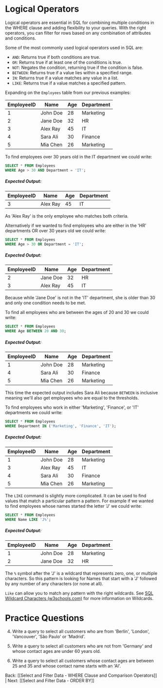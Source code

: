 # Logical Operators

Logical operators are essential in SQL for combining multiple conditions in the WHERE clause and adding flexibility to your queries. With the right operators, you can filter for rows based on any combination of attributes and conditions.

Some of the most commonly used logical operators used in SQL are:
- `AND`: Returns true if both conditions are true.
- `OR`: Returns true if at least one of the conditions is true.
- `NOT`: Negates the condition, returning true if the condition is false.
- `BETWEEN`: Returns true if a value lies within a specified range.
- `IN`: Returns true if a value matches any value in a list.
- `LIKE`: Returns true if a value matches a specified pattern.

Expanding on the `Employees` table from our previous examples:

| EmployeeID | Name | Age | Department |
| ---- | ---- | ---- | ---- |
| 1 | John Doe | 28 | Marketing |
| 2 | Jane Doe | 32 | HR |
| 3 | Alex Ray | 45 | IT |
| 4 | Sara Ali | 30 | Finance |
| 5 | Mia Chen | 26 | Marketing |

To find employees over 30 years old in the IT department we could write:

```sql
SELECT * FROM Employees
WHERE Age > 30 AND Department = 'IT';
```
##### Expected Output:
|EmployeeID|Name|Age|Department|
|---|---|---|---|
|3|Alex Ray|45|IT|

As 'Alex Ray' is the only employee who matches both criteria.

Alternatively if we wanted to find employees who are either in the 'HR' departments OR over 30 years old we could write:

```sql
SELECT * FROM Employees
WHERE Age > 30 OR Department = 'IT';
```
##### Expected Output:
|EmployeeID|Name|Age|Department|
|---|---|---|---|
|2|Jane Doe|32|HR|
|3|Alex Ray|45|IT|

Because while 'Jane Doe' is not in the 'IT' department, she is older than 30 and only one condition needs to be met.

To find all employees who are between the ages of 20 and 30 we could write:

```sql
SELECT * FROM Employees
WHERE Age BETWEEN 20 AND 30;
```
##### Expected Output: 
| EmployeeID | Name | Age | Department |
| ---- | ---- | ---- | ---- |
| 1 | John Doe | 28 | Marketing |
| 4 | Sara Ali | 30 | Finance |
| 5 | Mia Chen | 26 | Marketing |

This time the expected output includes Sara Ali because `BETWEEN` is inclusive meaning we'll also get employees who are equal to the thresholds.

To find employees who work in either 'Marketing', 'Finance', or 'IT' departments we could write:

```sql
SELECT * FROM Employees
WHERE Department IN ('Marketing', 'Finance', 'IT');
```
##### Expected Output:
|EmployeeID|Name|Age|Department|
|---|---|---|---|
|1|John Doe|28|Marketing|
|3|Alex Ray|45|IT|
|4|Sara Ali|30|Finance|
|5|Mia Chen|26|Marketing|

The `LIKE` command is slightly more complicated. It can be used to find values that match a particular pattern a pattern. For example if we wanted to find employees whose names started the letter 'J' we could write:

```sql
SELECT * FROM Employees
WHERE Name LIKE 'J%';
```
##### Expected Output:
| EmployeeID | Name | Age | Department |
| ---- | ---- | ---- | ---- |
| 1 | John Doe | 28 | Marketing |
| 2 | Jane Doe | 32 | HR |

The `%` symbol after the 'J' is a wildcard that represents zero, one, or multiple characters. So this pattern is looking for Names that start with a 'J' followed by any number of any characters (or none at all).

`Like` can allow you to match any pattern with the right wildcards. See <a href="https://www.w3schools.com/sql/sql_wildcards.asp" target="_blank">SQL Wildcard Characters (w3schools.com)</a> for more information on Wildcards.

# Practice Questions

4. Write a query to select all customers who are from 'Berlin', 'London', 'Vancouver', 'São Paulo' or 'Madrid'.

5. Write a query to select all customers who are not from 'Germany' and whose contact ages are under 60 years old.

6. Write a query to select all customers whose contact ages are between 25 and 35 and whose contact name starts with an 'Al'.

Back: [[Select and Filter Data - WHERE Clause and Comparison Operators]] | Next: [[Select and Filter Data - ORDER BY]]
